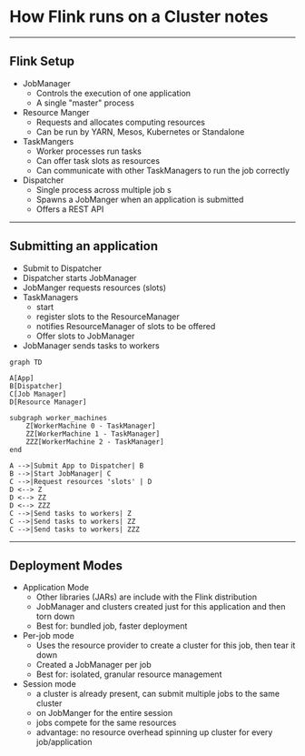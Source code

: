 # How Flink runs on a Cluster notes

---

## Flink Setup

- JobManager
  - Controls the execution of one application
  - A single "master" process
- Resource Manger
  - Requests and allocates computing resources
  - Can be run by YARN, Mesos, Kubernetes or Standalone
- TaskMangers
  - Worker processes run tasks
  - Can offer task slots as resources
  - Can communicate with other TaskManagers to run the job correctly
- Dispatcher
  - Single process across multiple job s
  - Spawns a JobManger when an application is submitted
  - Offers a REST API

---

## Submitting an application

- Submit to Dispatcher
- Dispatcher starts JobManager
- JobManger requests resources (slots)
- TaskManagers
  - start
  - register slots to the ResourceManager
  - notifies ResourceManager of slots to be offered
  - Offer slots to JobManager
- JobManager sends tasks to workers

```mermaid
graph TD

A[App]
B[Dispatcher]
C[Job Manager]
D[Resource Manager]

subgraph worker_machines 
    Z[WorkerMachine 0 - TaskManager]
    ZZ[WorkerMachine 1 - TaskManager]
    ZZZ[WorkerMachine 2 - TaskManager]
end

A -->|Submit App to Dispatcher| B
B -->|Start JobManager| C
C -->|Request resources 'slots' | D
D <--> Z
D <--> ZZ
D <--> ZZZ
C -->|Send tasks to workers| Z
C -->|Send tasks to workers| ZZ
C -->|Send tasks to workers| ZZZ

```

---

## Deployment Modes

- Application Mode
  - Other libraries (JARs) are include with the Flink distribution
  - JobManager and clusters created just for this application and then torn down
  - Best for: bundled job, faster deployment
- Per-job mode
  - Uses the resource provider to create a cluster for this job, then tear it down
  - Created a JobManager per job
  - Best for: isolated, granular resource management
- Session mode
  - a cluster is already present, can submit multiple jobs to the same cluster
  - on JobManger for the entire session
  - jobs compete for the same resources
  - advantage: no resource overhead spinning up cluster for every job/application